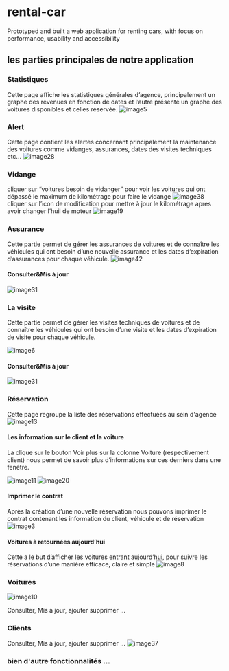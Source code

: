 # rental-car
Prototyped and built a web application for renting cars, with focus on performance, usability and accessibility
## les parties principales de notre application
### Statistiques
Cette page affiche les statistiques générales d’agence, principalement un graphe des revenues en fonction de dates et l’autre présente un graphe des voitures disponibles et celles réservée.
![image5](https://user-images.githubusercontent.com/48206918/102818044-27ce7600-43d1-11eb-8896-7e496c6d74fe.png)

### Alert
Cette page contient les alertes concernant principalement la maintenance des voitures comme vidanges, assurances, dates des visites techniques etc...
![image28](https://user-images.githubusercontent.com/48206918/102818058-3157de00-43d1-11eb-8d21-24654d8d8caa.png)
### Vidange
cliquer sur “voitures besoin de vidanger” pour voir les voitures qui ont dépassé le maximum de kilométrage pour faire le vidange
![image38](https://user-images.githubusercontent.com/48206918/102819262-6fee9800-43d3-11eb-9022-de154d665eba.png)
cliquer sur l’icon de modification pour mettre à jour le kilométrage apres avoir changer l’huil de moteur
![image19](https://user-images.githubusercontent.com/48206918/102819203-577e7d80-43d3-11eb-9d87-a011fc07f8d5.png)
### Assurance
Cette partie permet de gérer les assurances de voitures et de connaître les véhicules qui ont besoin d’une nouvelle assurance et les dates d’expiration d’assurances pour chaque véhicule.
![image42](https://user-images.githubusercontent.com/48206918/102819432-be9c3200-43d3-11eb-9da9-ec3c026ceed0.png)
#### Consulter&Mis à jour
![image31](https://user-images.githubusercontent.com/48206918/102819422-b93ee780-43d3-11eb-9238-f43fa336233d.png)
### La visite
Cette partie permet de gérer les visites techniques de voitures et de connaître les véhicules qui ont besoin d’une visite et les dates d’expiration de visite pour chaque véhicule.

![image6](https://user-images.githubusercontent.com/48206918/102819917-a7aa0f80-43d4-11eb-9a84-d2b0515ef4fc.png)
#### Consulter&Mis à jour
![image31](https://user-images.githubusercontent.com/48206918/102819422-b93ee780-43d3-11eb-9238-f43fa336233d.png)
### Réservation
Cette page regroupe la liste des réservations effectuées au sein d'agence
![image13](https://user-images.githubusercontent.com/48206918/102819240-66653000-43d3-11eb-833f-74aafad2bfa6.png)
#### Les information sur le client et la voiture
La clique sur le bouton Voir plus sur la colonne Voiture (respectivement client) nous permet de savoir plus d’informations sur ces derniers dans une fenêtre.

![image11](https://user-images.githubusercontent.com/48206918/102819939-b1cc0e00-43d4-11eb-9afd-9351f284274f.png)
![image20](https://user-images.githubusercontent.com/48206918/102819951-b55f9500-43d4-11eb-9487-db7fec8ea874.png)
#### Imprimer le contrat
Après la création d’une nouvelle réservation nous pouvons imprimer le contrat contenant les information du client, véhicule et de réservation
![image3](https://user-images.githubusercontent.com/48206918/102819907-a37df200-43d4-11eb-89ec-2b23d8704e51.png)
#### Voitures à retournées aujourd’hui
Cette a le but d’afficher les voitures entrant aujourd’hui, pour suivre les réservations d’une manière efficace, claire et simple
![image8](https://user-images.githubusercontent.com/48206918/102820276-42a2e980-43d5-11eb-840e-9950d6ef5fe9.png)
### Voitures
![image10](https://user-images.githubusercontent.com/48206918/102819926-ac6ec380-43d4-11eb-9671-494ca1d0190c.png)

Consulter, Mis à jour, ajouter supprimer ...
### Clients
Consulter, Mis à jour, ajouter supprimer ...
![image37](https://user-images.githubusercontent.com/48206918/102819418-b7752400-43d3-11eb-9fb6-12474dd0f776.png)
### bien d'autre fonctionnalités ...
